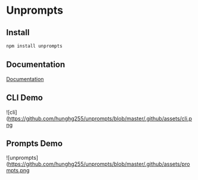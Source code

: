 # Unprompts

## Install

```bash
npm install unprompts
```

## Documentation

[Documentation](https://unprompts.vercel.app/)

## CLI Demo
![cli](https://github.com/hunghg255/unprompts/blob/master/.github/assets/cli.png

## Prompts Demo

![unprompts](https://github.com/hunghg255/unprompts/blob/master/.github/assets/prompts.png
